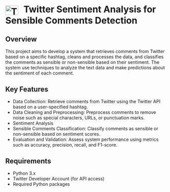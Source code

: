 <h1>
  <img src="https://th.bing.com/th/id/R.09d7b1d472035c8a96037646e862c807?rik=3ejhtq20WmF6VQ&riu=http%3a%2f%2ftous-logos.com%2fwp-content%2fuploads%2f2017%2f05%2fTwitter-logo.png&ehk=%2b7qkDxoOLYuCswLdEXkivelAU05qx48ME0PzkKgJ2D4%3d&risl=&pid=ImgRaw&r=0" alt="Twitter Logo" style="vertical-align:middle;margin-right:10px;width:40px;height:30px;"> Twitter Sentiment Analysis for Sensible Comments Detection
</h1>

## Overview

This project aims to develop a system that retrieves comments from Twitter based on a specific hashtag, cleans and processes the data, and classifies the comments as sensible or non-sensible based on their sentiment. The system use techniques to analyze the text data and make predictions about the sentiment of each comment.

## Key Features

- Data Collection: Retrieve comments from Twitter using the Twitter API based on a user-specified hashtag.
- Data Cleaning and Preprocessing: Preprocess comments to remove noise such as special characters, URLs, or punctuation marks.
- Sentiment Analysis
- Sensible Comments Classification: Classify comments as sensible or non-sensible based on sentiment scores.
- Evaluation and Validation: Assess system performance using metrics such as accuracy, precision, recall, and F1-score.

## Requirements

- Python 3.x
- Twitter Developer Account (for API access)
- Required Python packages

